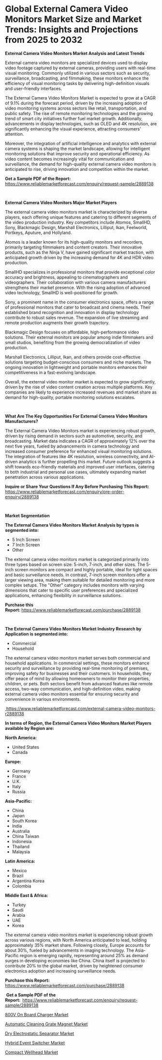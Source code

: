 <p><h1>Global External Camera Video Monitors Market Size and Market Trends: Insights and Projections from 2025 to 2032</h1></p><p><strong>External Camera Video Monitors Market Analysis and Latest Trends</strong></p>
<p><p>External camera video monitors are specialized devices used to display video footage captured by external cameras, providing users with real-time visual monitoring. Commonly utilized in various sectors such as security, surveillance, broadcasting, and filmmaking, these monitors enhance the efficiency of visual monitoring tasks by delivering high-definition visuals and user-friendly interfaces.</p><p>The External Camera Video Monitors Market is expected to grow at a CAGR of 9.1% during the forecast period, driven by the increasing adoption of video monitoring systems across sectors like retail, transportation, and public safety. The rise of remote monitoring technologies and the growing trend of smart city initiatives further fuel market growth. Additionally, advancements in display technologies, such as OLED and 4K resolution, are significantly enhancing the visual experience, attracting consumers' attention.</p><p>Moreover, the integration of artificial intelligence and analytics with external camera systems is shaping the market landscape, allowing for intelligent monitoring solutions that improve security and operational efficiency. As video content becomes increasingly vital for communication and surveillance, the demand for high-quality external camera video monitors is anticipated to rise, driving innovation and competition within the market.</p></p>
<p><strong>Get a Sample PDF of the Report:&nbsp;</strong> <a href="https://www.reliablemarketforecast.com/enquiry/request-sample/2889138?utm_campaign=1897&utm_medium=2&utm_source=Github&utm_content=ia&utm_term=14032025&utm_id=external-camera-video-monitors">https://www.reliablemarketforecast.com/enquiry/request-sample/2889138</a></p>
<p>&nbsp;</p>
<p><strong>External Camera Video Monitors Major Market Players</strong></p>
<p><p>The external camera video monitors market is characterized by diverse players, each offering unique features and catering to different segments of the video production industry. Key competitors include Atomos, SmallHD, Sony, Blackmagic Design, Marshall Electronics, Lilliput, Ikan, Feelworld, Portkeys, Aputure, and Hollyland.</p><p>Atomos is a leader known for its high-quality monitors and recorders, primarily targeting filmmakers and content creators. Their innovative products, such as the Ninja V, have gained significant market traction, with anticipated growth driven by the increasing demand for 4K and HDR video production.</p><p>SmallHD specializes in professional monitors that provide exceptional color accuracy and brightness, appealing to cinematographers and videographers. Their collaboration with various camera manufacturers strengthens their market presence. With the rising adoption of advanced video technology, SmallHD is well-positioned for growth.</p><p>Sony, a prominent name in the consumer electronics space, offers a range of professional monitors that cater to broadcast and cinema needs. Their established brand recognition and innovation in display technology contribute to robust sales revenue. The expansion of live streaming and remote production augments their growth trajectory.</p><p>Blackmagic Design focuses on affordable, high-performance video solutions. Their external monitors are popular among indie filmmakers and small studios, benefiting from the growing democratization of video production.</p><p>Marshall Electronics, Lilliput, Ikan, and others provide cost-effective solutions targeting budget-conscious consumers and niche markets. The ongoing innovation in lightweight and portable monitors enhances their competitiveness in a fast-evolving landscape.</p><p>Overall, the external video monitor market is expected to grow significantly, driven by the rise of video content creation across multiple platforms. Key companies are likely to experience increased revenues and market share as demand for high-quality, portable monitoring solutions escalates.</p></p>
<p>&nbsp;</p>
<p><strong>What Are The Key Opportunities For External Camera Video Monitors Manufacturers?</strong></p>
<p><p>The External Camera Video Monitors market is experiencing robust growth, driven by rising demand in sectors such as automotive, security, and broadcasting. Market data indicates a CAGR of approximately 12% over the next five years, fueled by advancements in camera technology and increased consumer preference for enhanced visual monitoring solutions. The integration of features like 4K resolution, wireless connectivity, and AI-driven analytics is further propelling this market. Future outlook suggests a shift towards eco-friendly materials and improved user interfaces, catering to both industrial and personal use cases, ultimately expanding market penetration across various applications.</p></p>
<p><strong>Inquire or Share Your Questions If Any Before Purchasing This Report:</strong> <a href="https://www.reliablemarketforecast.com/enquiry/pre-order-enquiry/2889138?utm_campaign=1897&utm_medium=2&utm_source=Github&utm_content=ia&utm_term=14032025&utm_id=external-camera-video-monitors">https://www.reliablemarketforecast.com/enquiry/pre-order-enquiry/2889138</a></p>
<p>&nbsp;</p>
<p><strong>Market Segmentation</strong></p>
<p><strong>The External Camera Video Monitors Market Analysis by types is segmented into:</strong></p>
<p><ul><li>5 Inch Screen</li><li>7 Inch Screen</li><li>Other</li></ul></p>
<p><p>The external camera video monitors market is categorized primarily into three types based on screen size: 5-inch, 7-inch, and other sizes. The 5-inch screen monitors are compact and highly portable, ideal for tight spaces and basic surveillance needs. In contrast, 7-inch screen monitors offer a larger viewing area, making them suitable for detailed monitoring and more complex setups. The "Other" category includes monitors with varying dimensions that cater to specific user preferences and specialized applications, enhancing flexibility in surveillance solutions.</p></p>
<p><strong>Purchase this Report:&nbsp;</strong><a href="https://www.reliablemarketforecast.com/purchase/2889138?utm_campaign=1897&utm_medium=2&utm_source=Github&utm_content=ia&utm_term=14032025&utm_id=external-camera-video-monitors">https://www.reliablemarketforecast.com/purchase/2889138</a></p>
<p>&nbsp;</p>
<p><strong>The External Camera Video Monitors Market Industry Research by Application is segmented into:</strong></p>
<p><ul><li>Commercial</li><li>Household</li></ul></p>
<p><p>The external camera video monitors market serves both commercial and household applications. In commercial settings, these monitors enhance security and surveillance by providing real-time monitoring of premises, improving safety for businesses and their customers. In households, they offer peace of mind by allowing homeowners to monitor their properties, children, or pets. Both sectors benefit from advanced features like remote access, two-way communication, and high-definition video, making external camera video monitors essential for ensuring security and convenience in various environments.</p></p>
<p><a href="https://www.reliablemarketforecast.com/external-camera-video-monitors-r2889138?utm_campaign=1897&utm_medium=2&utm_source=Github&utm_content=ia&utm_term=14032025&utm_id=external-camera-video-monitors">&nbsp;https://www.reliablemarketforecast.com/external-camera-video-monitors-r2889138</a></p>
<p><strong>In terms of Region, the External Camera Video Monitors Market Players available by Region are:</strong></p>
<p>
    <p> <strong> North America: </strong>
        <ul>
            <li>United States</li>
            <li>Canada</li>
        </ul>
        </p> 
    <p> <strong> Europe: </strong>
        <ul>
            <li>Germany</li>
            <li>France</li>
            <li>U.K.</li>
            <li>Italy</li>
            <li>Russia</li>
        </ul>
        </p> 
    <p> <strong> Asia-Pacific: </strong>
        <ul>
            <li>China</li>
            <li>Japan</li>
            <li>South Korea</li>
            <li>India</li>
            <li>Australia</li>
            <li>China Taiwan</li>
            <li>Indonesia</li>
            <li>Thailand</li>
            <li>Malaysia</li>
        </ul>
        </p> 
    <p> <strong> Latin America: </strong>
        <ul>
            <li>Mexico</li>
            <li>Brazil</li>
            <li>Argentina Korea</li>
            <li>Colombia</li>
        </ul>
        </p> 
    <p> <strong> Middle East & Africa: </strong>
        <ul>
            <li>Turkey</li>
            <li>Saudi</li>
            <li>Arabia</li>
            <li>UAE</li>
            <li>Korea</li>
        </ul>
    </p>
    </p>
<p><p>The external camera video monitors market is experiencing robust growth across various regions, with North America anticipated to lead, holding approximately 35% market share. Following closely, Europe accounts for about 30%, fueled by advancements in imaging technology. The Asia-Pacific region is emerging rapidly, representing around 25% as demand surges in developing economies like China. China itself is projected to contribute 20% to the global market, driven by heightened consumer electronics adoption and increasing surveillance needs.</p></p>
<p><strong>Purchase this Report: </strong><a href="https://www.reliablemarketforecast.com/purchase/2889138?utm_campaign=1897&utm_medium=2&utm_source=Github&utm_content=ia&utm_term=14032025&utm_id=external-camera-video-monitors">https://www.reliablemarketforecast.com/purchase/2889138</a></p>
<p>&nbsp;<strong>Get a Sample PDF of the Report:&nbsp;&nbsp;</strong><a href="https://www.reliablemarketforecast.com/enquiry/request-sample/2889138?utm_campaign=1897&utm_medium=2&utm_source=Github&utm_content=ia&utm_term=14032025&utm_id=external-camera-video-monitors">https://www.reliablemarketforecast.com/enquiry/request-sample/2889138</a></p>
<p><strong></strong></p>
<p><p><a href="https://github.com/moroesarta/Market-Research-Report-List-1/blob/main/800v-on-board-charger-market.md?utm_campaign=1897&utm_medium=2&utm_source=Github&utm_content=ia&utm_term=14032025&utm_id=external-camera-video-monitors">800V On Board Charger Market</a></p><p><a href="https://github.com/delcirodda4f/Market-Research-Report-List-1/blob/main/automatic-cleaning-grate-magnet-market.md?utm_campaign=1897&utm_medium=2&utm_source=Github&utm_content=ia&utm_term=14032025&utm_id=external-camera-video-monitors">Automatic Cleaning Grate Magnet Market</a></p><p><a href="https://github.com/seherlouize/Market-Research-Report-List-1/blob/main/dry-electrostatic-separator-market.md?utm_campaign=1897&utm_medium=2&utm_source=Github&utm_content=ia&utm_term=14032025&utm_id=external-camera-video-monitors">Dry Electrostatic Separator Market</a></p><p><a href="https://github.com/sadaandilou/Market-Research-Report-List-1/blob/main/hybrid-event-switcher-market.md?utm_campaign=1897&utm_medium=2&utm_source=Github&utm_content=ia&utm_term=14032025&utm_id=external-camera-video-monitors">Hybrid Event Switcher Market</a></p><p><a href="https://github.com/miehldobin1w/Market-Research-Report-List-1/blob/main/compact-wellhead-market.md?utm_campaign=1897&utm_medium=2&utm_source=Github&utm_content=ia&utm_term=14032025&utm_id=external-camera-video-monitors">Compact Wellhead Market</a></p></p>